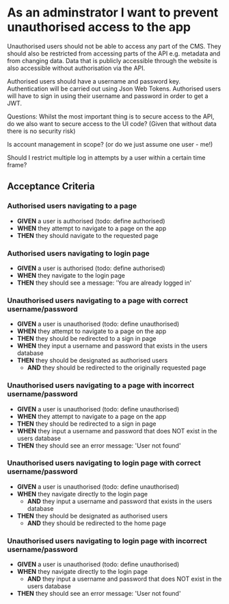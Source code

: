 # As an adminstrator I want to prevent unauthorised access to the app

Unauthorised users should not be able to access any part of the CMS.
They should also be restricted from accessing parts of the API e.g. metadata and from changing data. Data that is publicly accessible through the website is also accessible without authorisation via the API.

Authorised users should have a username and password key. 
Authentication will be carried out using Json Web Tokens.
Authorised users will have to sign in using their username and password in order to get a JWT.


Questions: 
Whilst the most important thing is to secure access to the API, do we also want to secure access to the UI code? (Given that without data there is no security risk)

Is account management in scope? (or do we just assume one user - me!)

Should I restrict multiple log in attempts by a user within a certain time frame?

## Acceptance Criteria

### Authorised users navigating to a page
* **GIVEN** a user is authorised (todo: define authorised)
* **WHEN** they attempt to navigate to a page on the app
* **THEN** they should navigate to the requested page


### Authorised users navigating to login page
* **GIVEN** a user is authorised (todo: define authorised)
* **WHEN** they navigate to the login page
* **THEN** they should see a message: 'You are already logged in'


### Unauthorised users navigating to a page with correct username/password
* **GIVEN** a user is unauthorised (todo: define unauthorised)
* **WHEN** they attempt to navigate to a page on the app
* **THEN** they should be redirected to a sign in page
* **WHEN** they input a username and password that exists in the users database
* **THEN** they should be designated as authorised users
  * **AND** they should be redirected to the originally requested page


### Unauthorised users navigating to a page with incorrect username/password
* **GIVEN** a user is unauthorised (todo: define unauthorised)
* **WHEN** they attempt to navigate to a page on the app
* **THEN** they should be redirected to a sign in page
* **WHEN** they input a username and password that does NOT exist in the users database
* **THEN** they should see an error message: 'User not found'


### Unauthorised users navigating to login page with correct username/password
* **GIVEN** a user is unauthorised (todo: define unauthorised)
* **WHEN** they navigate directly to the login page 
  * **AND** they input a username and password that exists in the users database
* **THEN** they should be designated as authorised users
  * **AND** they should be redirected to the home page


### Unauthorised users navigating to login page with incorrect username/password
* **GIVEN** a user is unauthorised (todo: define unauthorised)
* **WHEN** they navigate directly to the login page 
  * **AND** they input a username and password that does NOT exist in the users database
* **THEN** they should see an error message: 'User not found'


